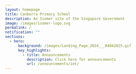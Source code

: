 ```yaml
---
layout: homepage
title: Canberra Primary School
description: An Isomer site of the Singapore Government
image: /images/isomer-logo.svg
permalink: /
notification: ""
sections:
  - hero:
      background: /images/Landing_Page_2024___04042025.gif
      key_highlights:
        - title: Announcements
          description: Click here for announcements
          url: /announcements/iet/
---
```

